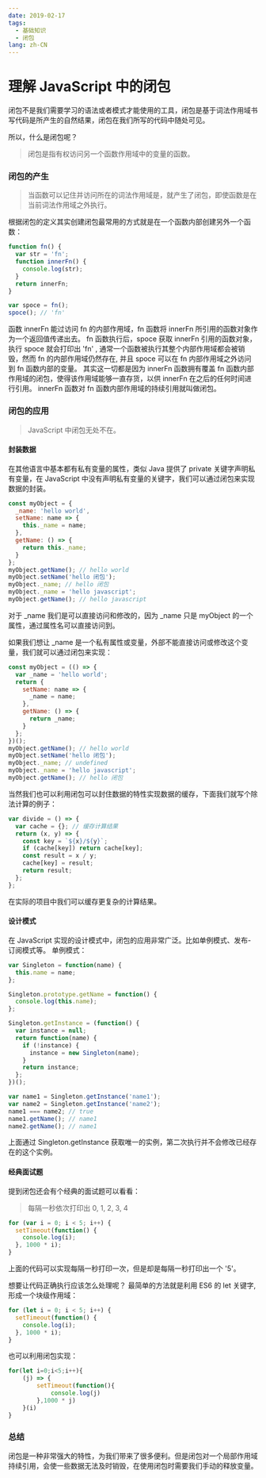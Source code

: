 ```yaml
---
date: 2019-02-17
tags:
  - 基础知识
  - 闭包
lang: zh-CN
---
```


# 理解 JavaScript 中的闭包

闭包不是我们需要学习的语法或者模式才能使用的工具，闭包是基于词法作用域书写代码是所产生的自然结果，闭包在我们所写的代码中随处可见。

所以，什么是闭包呢？

<!-- more -->

> 闭包是指有权访问另一个函数作用域中的变量的函数。

### 闭包的产生

> 当函数可以记住并访问所在的词法作用域是，就产生了闭包，即使函数是在当前词法作用域之外执行。

根据闭包的定义其实创建闭包最常用的方式就是在一个函数内部创建另外一个函数：

```javascript
function fn() {
  var str = 'fn';
  function innerFn() {
    console.log(str);
  }
  return innerFn;
}

var spoce = fn();
spoce(); // 'fn'
```

函数 innerFn 能过访问 fn 的内部作用域，fn 函数将 innerFn 所引用的函数对象作为一个返回值传递出去。
fn 函数执行后，spoce 获取 innerFn 引用的函数对象，执行 spoce 就会打印出 'fn' , 通常一个函数被执行其整个内部作用域都会被销毁，然而 fn 的内部作用域仍然存在, 并且 spoce 可以在 fn 内部作用域之外访问到 fn 函数内部的变量。
其实这一切都是因为 innerFn 函数拥有覆盖 fn 函数内部作用域的闭包，使得该作用域能够一直存货，以供 innerFn 在之后的任何时间进行引用。
innerFn 函数对 fn 函数内部作用域的持续引用就叫做闭包。

### 闭包的应用

> JavaScript 中闭包无处不在。

#### 封装数据

在其他语言中基本都有私有变量的属性，类似 Java 提供了 private 关键字声明私有变量，在 JavaScript 中没有声明私有变量的关键字，我们可以通过闭包来实现数据的封装。

```javascript
const myObject = {
  _name: 'hello world',
  setName: name => {
    this._name = name;
  },
  getName: () => {
    return this._name;
  }
};
myObject.getName(); // hello world
myObject.setName('hello 闭包');
myObject._name; // hello 闭包
myObject._name = 'hello javascript';
myObject.getName(); // hello javascript
```

对于 \_name 我们是可以直接访问和修改的，因为 \_name 只是 myObject 的一个属性，通过属性名可以直接访问到。

如果我们想让 \_name 是一个私有属性或变量，外部不能直接访问或修改这个变量，我们就可以通过闭包来实现：

```javascript
const myObject = (() => {
  var _name = 'hello world';
  return {
    setName: name => {
      _name = name;
    },
    getName: () => {
      return _name;
    }
  };
})();
myObject.getName(); // hello world
myObject.setName('hello 闭包');
myObject._name; // undefined
myObject._name = 'hello javascript';
myObject.getName(); // hello 闭包
```

当然我们也可以利用闭包可以封住数据的特性实现数据的缓存，下面我们就写个除法计算的例子：

```javascript
var divide = () => {
  var cache = {}; // 缓存计算结果
  return (x, y) => {
    const key = `${x}/${y}`;
    if (cache[key]) return cache[key];
    const result = x / y;
    cache[key] = result;
    return result;
  };
};
```

在实际的项目中我们可以缓存更复杂的计算结果。

#### 设计模式

在 JavaScript 实现的设计模式中，闭包的应用非常广泛。比如单例模式、发布-订阅模式等。
单例模式：

```javascript
var Singleton = function(name) {
  this.name = name;
};

Singleton.prototype.getName = function() {
  console.log(this.name);
};

Singleton.getInstance = (function() {
  var instance = null;
  return function(name) {
    if (!instance) {
      instance = new Singleton(name);
    }
    return instance;
  };
})();

var name1 = Singleton.getInstance('name1');
var name2 = Singleton.getInstance('name2');
name1 === name2; // true
name1.getName(); // name1
name2.getName(); // name1
```

上面通过 Singleton.getInstance 获取唯一的实例，第二次执行并不会修改已经存在的这个实例。

#### 经典面试题

提到闭包还会有个经典的面试题可以看看：

> 每隔一秒依次打印出 0, 1, 2, 3, 4

```javascript
for (var i = 0; i < 5; i++) {
  setTimeout(function() {
    console.log(i);
  }, 1000 * i);
}
```

上面的代码可以实现每隔一秒打印一次，但是却是每隔一秒打印出一个 '5'。

想要让代码正确执行应该怎么处理呢？
最简单的方法就是利用 ES6 的 let 关键字, 形成一个块级作用域：

```javascript
for (let i = 0; i < 5; i++) {
  setTimeout(function() {
    console.log(i);
  }, 1000 * i);
}
```

也可以利用闭包实现：

```javascript
for(let i=0;i<5;i++){
    (j) => {
        setTimeout(function(){
            console.log(j)
        },1000 * j)
    }(i)
}
```

### 总结

闭包是一种非常强大的特性，为我们带来了很多便利。但是闭包对一个局部作用域持续引用，会使一些数据无法及时销毁，在使用闭包时需要我们手动的释放变量。
